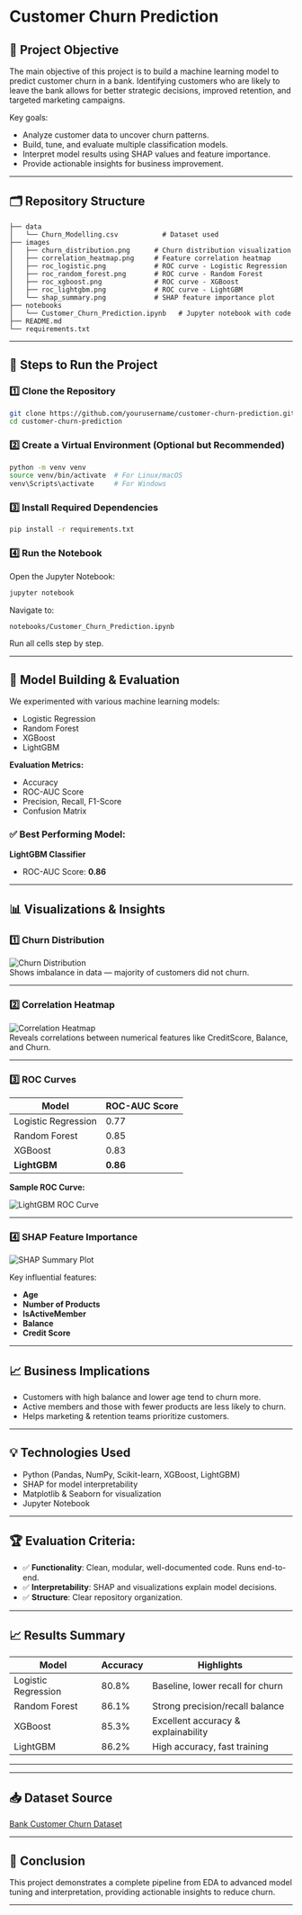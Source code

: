 # Customer Churn Prediction

## 📌 Project Objective
The main objective of this project is to build a machine learning model to predict customer churn in a bank. Identifying customers who are likely to leave the bank allows for better strategic decisions, improved retention, and targeted marketing campaigns.

Key goals:
- Analyze customer data to uncover churn patterns.
- Build, tune, and evaluate multiple classification models.
- Interpret model results using SHAP values and feature importance.
- Provide actionable insights for business improvement.

---

## 🗂️ Repository Structure

```
├── data
│   └── Churn_Modelling.csv           # Dataset used
├── images
│   ├── churn_distribution.png      # Churn distribution visualization
│   ├── correlation_heatmap.png     # Feature correlation heatmap
│   ├── roc_logistic.png            # ROC curve - Logistic Regression
│   ├── roc_random_forest.png       # ROC curve - Random Forest
│   ├── roc_xgboost.png             # ROC curve - XGBoost
│   ├── roc_lightgbm.png            # ROC curve - LightGBM
│   └── shap_summary.png            # SHAP feature importance plot
├── notebooks
│   └── Customer_Churn_Prediction.ipynb   # Jupyter notebook with code
├── README.md
└── requirements.txt
```

---

## 🚀 Steps to Run the Project

### 1️⃣ Clone the Repository

```bash
git clone https://github.com/yourusername/customer-churn-prediction.git
cd customer-churn-prediction
```

### 2️⃣ Create a Virtual Environment (Optional but Recommended)

```bash
python -m venv venv
source venv/bin/activate  # For Linux/macOS
venv\Scripts\activate     # For Windows
```

### 3️⃣ Install Required Dependencies

```bash
pip install -r requirements.txt
```

### 4️⃣ Run the Notebook

Open the Jupyter Notebook:

```bash
jupyter notebook
```

Navigate to:

`notebooks/Customer_Churn_Prediction.ipynb`

Run all cells step by step.

---

## 📝 Model Building & Evaluation

We experimented with various machine learning models:
- Logistic Regression
- Random Forest
- XGBoost
- LightGBM

**Evaluation Metrics:**
- Accuracy
- ROC-AUC Score
- Precision, Recall, F1-Score
- Confusion Matrix

### ✅ Best Performing Model:
**LightGBM Classifier**  
- ROC-AUC Score: **0.86**

---

## 📊 Visualizations & Insights

### 1️⃣ Churn Distribution

![Churn Distribution](images/churn_distribution.png)  
Shows imbalance in data — majority of customers did not churn.

---

### 2️⃣ Correlation Heatmap

![Correlation Heatmap](images/correlation_heatmap.png)  
Reveals correlations between numerical features like CreditScore, Balance, and Churn.

---

### 3️⃣ ROC Curves

| Model                | ROC-AUC Score |
|---------------------|--------------|
| Logistic Regression | 0.77         |
| Random Forest       | 0.85         |
| XGBoost             | 0.83         |
| **LightGBM**        | **0.86**     |

**Sample ROC Curve:**

![LightGBM ROC Curve](images/roc_lightgbm.png)

---

### 4️⃣ SHAP Feature Importance

![SHAP Summary Plot](images/shap_summary.png)

Key influential features:
- **Age**
- **Number of Products**
- **IsActiveMember**
- **Balance**
- **Credit Score**

---

## 📈 Business Implications
- Customers with high balance and lower age tend to churn more.
- Active members and those with fewer products are less likely to churn.
- Helps marketing & retention teams prioritize customers.

---

## 💡 Technologies Used
- Python (Pandas, NumPy, Scikit-learn, XGBoost, LightGBM)
- SHAP for model interpretability
- Matplotlib & Seaborn for visualization
- Jupyter Notebook

---

## 🏆 Evaluation Criteria:
- ✅ **Functionality**: Clean, modular, well-documented code. Runs end-to-end.
- ✅ **Interpretability**: SHAP and visualizations explain model decisions.
- ✅ **Structure**: Clear repository organization.

---

## 📈 Results Summary

| Model               | Accuracy | Highlights                          |
|--------------------|---------|------------------------------------|
| Logistic Regression | 80.8%   | Baseline, lower recall for churn   |
| Random Forest       | 86.1%   | Strong precision/recall balance    |
| XGBoost             | 85.3%   | Excellent accuracy & explainability|
| LightGBM            | 86.2%   | High accuracy, fast training       |

---


---

## 📥 Dataset Source
[Bank Customer Churn Dataset](https://www.kaggle.com/datasets/adammaus/predicting-churn-for-bank-customers)

---

## 📌 Conclusion
This project demonstrates a complete pipeline from EDA to advanced model tuning and interpretation, providing actionable insights to reduce churn.

---
